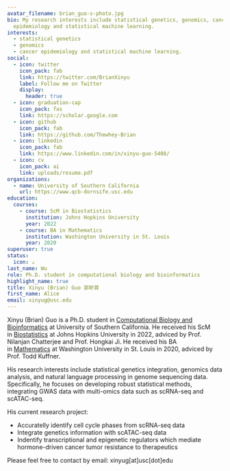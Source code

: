 ```yaml
---
avatar_filename: brian_guo-s-photo.jpg
bio: My research interests include statistical genetics, genomics, cancer
  epidemiology and statistical machine learning.
interests:
  - statistical genetics
  - genomics
  - cancer epidemiology and statistical machine learning.
social:
  - icon: twitter
    icon_pack: fab
    link: https://twitter.com/BrianXinyu
    label: Follow me on Twitter
    display:
      header: true
  - icon: graduation-cap
    icon_pack: fas
    link: https://scholar.google.com
  - icon: github
    icon_pack: fab
    link: https://github.com/Thewhey-Brian
  - icon: linkedin
    icon_pack: fab
    link: https://www.linkedin.com/in/xinyu-guo-5408/
  - icon: cv
    icon_pack: ai
    link: uploads/resume.pdf
organizations:
  - name: University of Southern California
    url: https://www.qcb-dornsife.usc.edu
education:
  courses:
    - course: ScM in Biostatistics
      institution: Johns Hopkins University
      year: 2022
    - course: BA in Mathematics
      institution: Washington University in St. Louis
      year: 2020
superuser: true
status:
  icon: ☕️
last_name: Wu
role: Ph.D. student in computational biology and bioinformatics
highlight_name: true
title: Xinyu (Brian) Guo 郭昕育
first_name: Alice
email: xinyug@usc.edu
---
```

Xinyu (Brian) Guo is a Ph.D. student in [Computational Biology and Bioinformatics](https://www.qcb-dornsife.usc.edu/) at University of Southern California. He received his ScM in [Biostatistics](https://publichealth.jhu.edu/departments/biostatistics) at Johns Hopkins University in 2022, adviced by Prof. Nilanjan Chatterjee and Prof. Hongkai Ji. He received his BA in [Mathematics](https://math.wustl.edu/) at Washington University in St. Louis in 2020, adviced by Prof. Todd Kuffner.

His research interests include statistical genetics integration, genomics data analysis, and natural language processing in genome sequencing data. Specifically, he focuses on developing robust statistical methods, integrating GWAS data with multi-omics data such as scRNA-seq and scATAC-seq.

His current research project:

* Accuratelly identify cell cycle phases from scRNA-seq data
* Integrate genetics information with scATAC-seq data
* Indentify transcriptional and epigenetic regulators which mediate hormone-driven cancer tumor resistance to therapeutics

Please feel free to contact by email: xinyug\[at]usc\[dot]edu